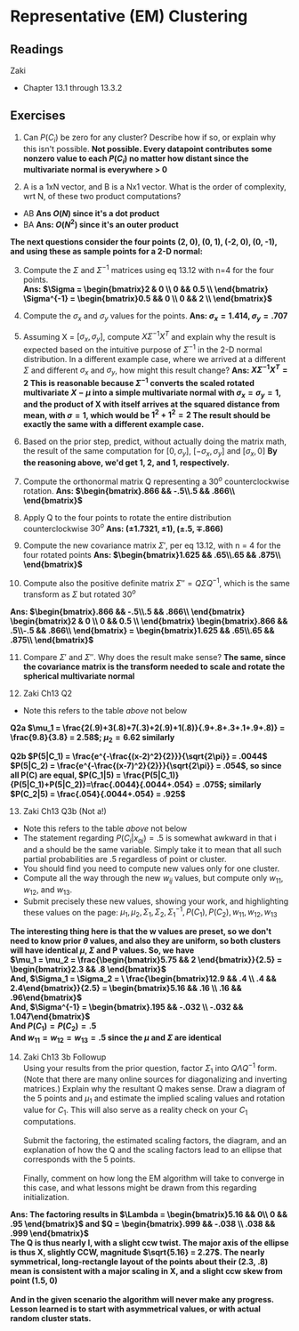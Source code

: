 # Representative (EM) Clustering

## Readings
Zaki
  * Chapter 13.1 through 13.3.2

## Exercises

1. Can $P(C_i)$ be zero for any cluster?  Describe how if so, or explain why this isn't possible. **Not possible.  Every datapoint contributes some nonzero value to each $P(C_i)$ no matter how distant since the multivariate normal is everywhere > 0**

2. A is a 1xN vector, and B is a Nx1 vector.  What is the order of complexity, wrt N, of these two product computations?

* AB   **Ans $O(N)$ since it's a dot product**
* BA   **Ans: $O(N^2)$ since it's an outer product**

**The next questions consider the four points (2, 0), (0, 1), (-2, 0), (0, -1), and using these as sample points for a 2-D normal:**

3. Compute the $\Sigma$ and $\Sigma^{-1}$ matrices using eq 13.12 with n=4 for the four points.  
**Ans: $\Sigma = \begin{bmatrix}2 & 0 \\ 0 && 0.5 \\ \end{bmatrix} \Sigma^{-1} = \begin{bmatrix}0.5 && 0 \\ 0 && 2 \\ \end{bmatrix}$**

4. Compute the $\sigma_x$ and $\sigma_y$ values for the points.  **Ans: $\sigma_x = 1.414, \sigma_y = .707$**

5. Assuming X = $[\sigma_x, \sigma_y]$, compute $X\Sigma^{-1}X^T$ and explain why the result is expected based on the intuitive purpose of $\Sigma^{-1}$ in the 2-D normal distribution.  In a different example case, where we arrived at a different $\Sigma$ and different $\sigma_x$ and $\sigma_y$, how might this result change? **Ans: $X\Sigma^{-1}X^T = 2$ This is reasonable because $\Sigma^{-1}$ converts the scaled rotated multivariate $X - \mu$ into a simple multivariate normal with $\sigma_x = \sigma_y = 1$, and the product of X with itself arrives at the squared distance from mean, with $\sigma = 1$, which would be $1^2 + 1^2 = 2$  The result should be exactly the same with a different example case.**

6. Based on the prior step, predict, without actually doing the matrix math, the result of the same computation for $[0, \sigma_y]$, $[-\sigma_x, \sigma_y]$ and $[\sigma_x, 0]$ **By the reasoning above, we'd get 1, 2, and 1, respectively.**

7. Compute the orthonormal matrix Q representing a $30^o$ counterclockwise rotation.
**Ans: $\begin{bmatrix}.866 && -.5\\.5 && .866\\ \end{bmatrix}$**

8. Apply Q to the four points to rotate the entire distribution counterclockwise $30^o$ **Ans: $(\pm 1.7321, \pm1), (\pm.5, \mp.866)$**

9. Compute the new covariance matrix $\Sigma'$, per eq 13.12, with n = 4 for the four rotated points **Ans: $\begin{bmatrix}1.625 && .65\\.65 && .875\\ \end{bmatrix}$**

10.  Compute also the positive definite matrix $\Sigma''=Q \Sigma Q^{-1}$, which is the same transform as $\Sigma$ but rotated $30^o$ 

**Ans: $\begin{bmatrix}.866 && -.5\\.5 && .866\\ \end{bmatrix}
 \begin{bmatrix}2 & 0 \\ 0 && 0.5 \\ \end{bmatrix}
 \begin{bmatrix}.866 && .5\\-.5 && .866\\ \end{bmatrix} = 
 \begin{bmatrix}1.625 && .65\\.65 && .875\\ \end{bmatrix}$**

11. Compare $\Sigma'$ and $\Sigma''$.  Why does the result make sense? **The same, since the covariance matrix is the transform needed to scale and rotate the spherical multivariate normal**

12. Zaki Ch13 Q2 
 * Note this refers to the table *above* not below

**Q2a $\mu_1 = \frac{2(.9)+3(.8)+7(.3)+2(.9)+1(.8)}{.9+.8+.3+.1+.9+.8)} = \frac{9.8}{3.8} = 2.58$; $\mu_2 = 6.62$ similarly**

**Q2b $P(5|C_1) = \frac{e^{-\frac{(x-2)^2}{2}}}{\sqrt{2\pi}} = .0044$
$P(5|C_2) = \frac{e^{-\frac{(x-7)^2}{2}}}{\sqrt{2\pi}} = .054$, so since all P(C) are equal, $P(C_1|5) = \frac{P(5|C_1)}{P(5|C_1)+P(5|C_2)}=\frac{.0044}{.0044+.054} = .075$; similarly $P(C_2|5) = \frac{.054}{.0044+.054} = .925$**


13. Zaki Ch13 Q3b (Not a!)
 * Note this refers to the table *above* not below
 * The statement regarding $P(C_i|x_{aj}) = .5$ is somewhat awkward in that i and a should be the same variable.  Simply take it to mean that all such partial probabilities are .5 regardless of point or cluster.
 * You should find you need to compute new values only for one cluster. 
 * Compute all the way through the new $w_{ij}$ values, but compute only $w_{11}, w_{12}$, and $w_{13}$.
 * Submit precisely these new values, showing your work, and highlighting these values on the page: $\mu_1, \mu_2, \Sigma_1, \Sigma_2, \Sigma_1^{-1}, P(C_1), P(C_2), w_{11}, w_{12}, w_{13}$

 **The interesting thing here is that the w values are preset, so we don't need to know prior $\theta$ values, and also they are uniform, so both clusters will have identical $\mu$, $\Sigma$ and P values. So, we have\
  $\mu_1 = \mu_2 = \frac{\begin{bmatrix}5.75 && 2 \end{bmatrix}}{2.5} = \begin{bmatrix}2.3 && .8 \end{bmatrix}$\
 And, $\Sigma_1 = \Sigma_2 = \ \frac{\begin{bmatrix}12.9 && .4 \\ .4 && 2.4\end{bmatrix}}{2.5} = \begin{bmatrix}5.16 && .16 \\ .16 && .96\end{bmatrix}$\
And, $\Sigma^{-1} = \begin{bmatrix}.195 && -.032 \\ -.032 && 1.047\end{bmatrix}$\
And $P(C_1) = P(C_2) = .5$\
And $w_{11} = w_{12} = w_{13} = .5$ since the $\mu$ and $\Sigma$ are identical**

14. Zaki Ch13 3b Followup\
Using your results from the prior question, factor $\Sigma_1$ into $Q \Lambda Q^{-1}$ form.  (Note that there are many online sources for diagonalizing and inverting matrices.)  Explain why the resultant Q makes sense.  Draw a diagram of the 5 points and $\mu_1$ and estimate the implied scaling values and rotation value for $C_1$.  This will also serve as a reality check on your $C_1$ computations.\
\
Submit the factoring, the estimated scaling factors, the diagram, and an explanation of how the Q and the scaling factors lead to an ellipse that corresponds with the 5 points.\
\
Finally, comment on how long the EM algorithm will take to converge in this case, and what lessons might be drawn from this regarding initialization.

**Ans: The factoring results in $\Lambda = \begin{bmatrix}5.16 && 0\\ 0 && .95 \end{bmatrix}$ and $Q = \begin{bmatrix}.999 && -.038 \\ .038 && .999 \end{bmatrix}$\
The Q is thus nearly I, with a slight ccw twist.  The major axis of the ellipse is thus X, slightly CCW, magnitude $\sqrt{5.16} = 2.27$. The nearly symmetrical, long-rectangle layout of the points about their (2.3, .8) mean is consistent with a major scaling in X, and a slight ccw skew from point (1.5, 0)\
\
And in the given scenario the algorithm will never make any progress.  Lesson learned is to start with asymmetrical values, or with actual random cluster stats.**


